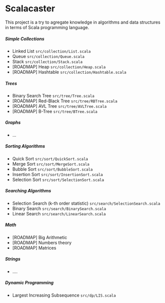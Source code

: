 Scalacaster
===========

This project is a try to agregate knowledge in algorithms and data structures in terms of Scala programming language.

##### Simple Collections
* Linked List `src/collection/List.scala`
* Queue `src/collection/Queue.scala`
* Stack `src/collection/Stack.scala`
* [ROADMAP] Heap `src/collection/Heap.scala`
* [ROADMAP] Hashtable `src/collection/Hashtable.scala`

##### Trees
* Binary Search Tree `src/tree/Tree.scala`
* [ROADMAP] Red-Black Tree `src/tree/RBTree.scala`
* [ROADMAP] AVL Tree `src/tree/AVLTree.scala`
* [ROADMAP] B-Tree `src/tree/BTree.scala`

##### Graphs
* ... 

##### Sorting Algorithms
* Quick Sort `src/sort/QuickSort.scala`
* Merge Sort `src/sort/MergeSort.scala`
* Bubble Sort `src/sort/BubbleSort.scala`
* Insertion Sort `src/sort/InsertionSort.scala`
* Selection Sort `src/sort/SelectionSort.scala`

##### Searching Algorithms
* Selection Search (k-th order statistic) `src/search/SelectionSearch.scala`
* Binary Search `src/search/BinarySearch.scala`
* Linear Search `src/search/LinearSearch.scala`

##### Math
* [ROADMAP] Big Arithmetic
* [ROADMAP] Numbers theory
* [ROADMAP] Matrices

##### Strings
* ....

##### Dynamic Programming
* Largest Increasing Subsequence `src/dp/LIS.scala`
